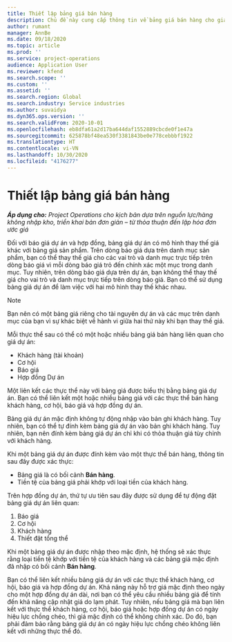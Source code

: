 ```yaml
---
title: Thiết lập bảng giá bán hàng
description: Chủ đề này cung cấp thông tin về bảng giá bán hàng cho giá dự án.
author: rumant
manager: AnnBe
ms.date: 09/18/2020
ms.topic: article
ms.prod: ''
ms.service: project-operations
audience: Application User
ms.reviewer: kfend
ms.search.scope: ''
ms.custom: ''
ms.assetid: ''
ms.search.region: Global
ms.search.industry: Service industries
ms.author: suvaidya
ms.dyn365.ops.version: ''
ms.search.validFrom: 2020-10-01
ms.openlocfilehash: eb8dfa61a2d17ba644daf1552889cbcde0f1e47a
ms.sourcegitcommit: 625878bf48ea530f3381843be0e778cebbbf1922
ms.translationtype: HT
ms.contentlocale: vi-VN
ms.lasthandoff: 10/30/2020
ms.locfileid: "4176277"
---
```

# <a name="set-up-a-sales-price-list"></a>Thiết lập bảng giá bán hàng

_**Áp dụng cho:** Project Operations cho kịch bản dựa trên nguồn lực/hàng không nhập kho, triển khai bản đơn giản – từ thỏa thuận đến lập hóa đơn ước giá_

Đối với báo giá dự án và hợp đồng, bảng giá dự án có mô hình thay thế giá khác với bảng giá sản phẩm. Trên dòng báo giá dựa trên danh mục sản phẩm, bạn có thể thay thế giá cho các vai trò và danh mục trực tiếp trên dòng báo giá vì mỗi dòng báo giá trỏ đến chính xác một mục trong danh mục. Tuy nhiên, trên dòng báo giá dựa trên dự án, bạn không thể thay thế giá cho vai trò và danh mục trực tiếp trên dòng báo giá. Bạn có thể sử dụng bảng giá dự án để làm việc với hai mô hình thay thế khác nhau.

> [!NOTE]
> Bạn nên có một bảng giá riêng cho tài nguyên dự án và các mục trên danh mục của bạn vì sự khác biệt về hành vi giữa hai thứ này khi bạn thay thế giá.

Mỗi thực thể sau có thể có một hoặc nhiều bảng giá bán hàng liên quan cho giá dự án:

- Khách hàng (tài khoản) 
- Cơ hội 
- Báo giá 
- Hợp đồng Dự án

Một liên kết các thực thể này với bảng giá được biểu thị bằng bảng giá dự án. Bạn có thể liên kết một hoặc nhiều bảng giá với các thực thể bán hàng khách hàng, cơ hội, báo giá và hợp đồng dự án.

Bảng giá dự án mặc định không tự động nhập vào bản ghi khách hàng. Tuy nhiên, bạn có thể tự đính kèm bảng giá dự án vào bản ghi khách hàng. Tuy nhiên, bạn nên đính kèm bảng giá dự án chỉ khi có thỏa thuận giá tùy chỉnh với khách hàng. 

Khi một bảng giá dự án được đính kèm vào một thực thể bán hàng, thông tin sau đây được xác thực:

- Bảng giá là có bối cảnh **Bán hàng**. 
- Tiền tệ của bảng giá phải khớp với loại tiền của khách hàng. 

Trên hợp đồng dự án, thứ tự ưu tiên sau đây được sử dụng để tự động đặt bảng giá dự án liên quan:

1. Báo giá
2. Cơ hội
3. Khách hàng 
4. Thiết đặt tổng thể 

Khi một bảng giá dự án được nhập theo mặc định, hệ thống sẽ xác thực rằng loại tiền tệ khớp với tiền tệ của khách hàng và các bảng giá mặc định đã nhập có bối cảnh **Bán hàng**.

Bạn có thể liên kết nhiều bảng giá dự án với các thực thể khách hàng, cơ hội, báo giá và hợp đồng dự án. Khả năng này hỗ trợ giá mặc định theo ngày cho một hợp đồng dự án dài, nơi bạn có thể yêu cầu nhiều bảng giá để tính đến khả năng cập nhật giá do lạm phát. Tuy nhiên, nếu bảng giá mà bạn liên kết với thực thể khách hàng, cơ hội, báo giá hoặc hợp đồng dự án có ngày hiệu lực chồng chéo, thì giá mặc định có thể không chính xác. Do đó, bạn phải đảm bảo rằng bảng giá dự án có ngày hiệu lực chồng chéo không liên kết với những thực thể đó.
